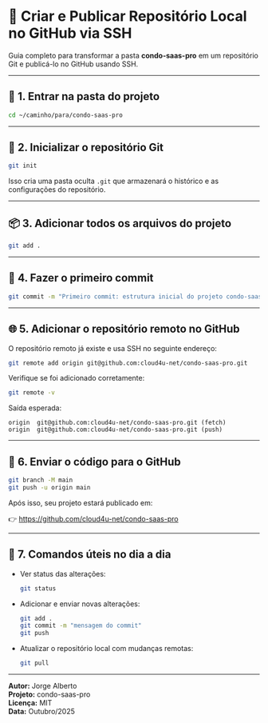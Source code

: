 # 🚀 Criar e Publicar Repositório Local no GitHub via SSH

Guia completo para transformar a pasta **condo-saas-pro** em um repositório Git e publicá-lo no GitHub usando SSH.

---

## 🧩 1. Entrar na pasta do projeto

```bash
cd ~/caminho/para/condo-saas-pro
```

---

## 🧰 2. Inicializar o repositório Git

```bash
git init
```

Isso cria uma pasta oculta `.git` que armazenará o histórico e as configurações do repositório.

---

## 📦 3. Adicionar todos os arquivos do projeto

```bash
git add .
```

---

## 🧾 4. Fazer o primeiro commit

```bash
git commit -m "Primeiro commit: estrutura inicial do projeto condo-saas-pro"
```

---

## 🌐 5. Adicionar o repositório remoto no GitHub

O repositório remoto já existe e usa SSH no seguinte endereço:

```bash
git remote add origin git@github.com:cloud4u-net/condo-saas-pro.git
```

Verifique se foi adicionado corretamente:

```bash
git remote -v
```

Saída esperada:
```
origin  git@github.com:cloud4u-net/condo-saas-pro.git (fetch)
origin  git@github.com:cloud4u-net/condo-saas-pro.git (push)
```

---

## 🚀 6. Enviar o código para o GitHub

```bash
git branch -M main
git push -u origin main
```

Após isso, seu projeto estará publicado em:

👉 https://github.com/cloud4u-net/condo-saas-pro

---

## 🧠 7. Comandos úteis no dia a dia

- Ver status das alterações:
  ```bash
  git status
  ```

- Adicionar e enviar novas alterações:
  ```bash
  git add .
  git commit -m "mensagem do commit"
  git push
  ```

- Atualizar o repositório local com mudanças remotas:
  ```bash
  git pull
  ```

---

**Autor:** Jorge Alberto  
**Projeto:** condo-saas-pro  
**Licença:** MIT  
**Data:** Outubro/2025  
